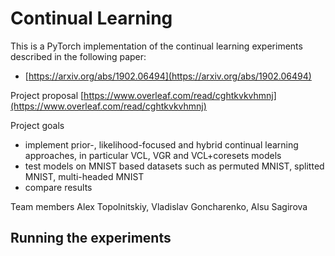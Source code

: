 # Continual Learning
This is a PyTorch implementation of the continual learning experiments described in the following paper:
* [https://arxiv.org/abs/1902.06494](https://arxiv.org/abs/1902.06494)

Project proposal
[https://www.overleaf.com/read/cghtkvkvhmnj](https://www.overleaf.com/read/cghtkvkvhmnj)

Project goals
* implement prior-, likelihood-focused and hybrid continual learning approaches, in particular VCL, VGR and VCL+coresets models
* test models on MNIST based datasets such as permuted MNIST, splitted MNIST, multi-headed MNIST
* compare results

Team members
Alex Topolnitskiy, Vladislav Goncharenko, Alsu Sagirova

## Running the experiments
